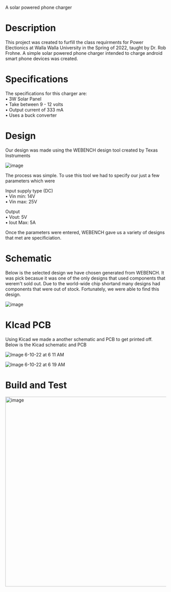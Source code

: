 
A solar powered phone charger

# Description 

This project was created to furfill the class requirments for Power Electionics at Walla Walla University in the Spring of 2022, taught by Dr. Rob Frohne. A simple solar powered phone charger intended to charge android smart phone devices was created.  

# Specifications 

The specifications for this charger are: <br/>
• 3W Solar Panel <br/>
• Take between 9 - 12 volts <br/>
• Output current of 333 mA <br/>
• Uses a buck converter <br/>

# Design 

Our design was made using the WEBENCH design tool created by Texas Instruments 

![image](https://user-images.githubusercontent.com/82369669/173068782-e39c2bb7-511e-4eab-a780-876c3613222e.jpeg)

The process was simple. To use this tool we had to specify our just a few parameters which were <br/>

Input supply type (DC) <br/>
• Vin min: 14V <br/>
• Vin max: 25V <br/>

Output <br/>
• Vout: 5V <br/>
• Iout Max: 5A <br/>

Once the parameters were entered, WEBENCH gave us a variety of designs that met are specificiation. 

# Schematic

Below is the selected design we have chosen generated from WEBENCH. It was pick becasue it was one of the only designs that used components that werem't sold out. Due to the world-wide chip shortand many designs had components that were out of stock. Fortunately, we were able to find this design.

![image](https://user-images.githubusercontent.com/82369669/173071248-8e9e7c20-9974-4c67-a5f5-4f57504e4505.jpeg)


# KIcad PCB 

Using Kicad we made a another schematic and PCB to get printed off. Below is the Kicad schematic and PCB 

![Image 6-10-22 at 6 11 AM](https://user-images.githubusercontent.com/82369669/173071942-550d6607-ca1d-4d05-b8c0-24a835940404.jpg)

![Image 6-10-22 at 6 19 AM](https://user-images.githubusercontent.com/82369669/173073425-0f1f7bf2-7a3d-4744-94f2-3dadaee2c253.jpg)



# Build and Test 

 <img width="593" alt="image" src="https://user-images.githubusercontent.com/82369669/173073592-07289acb-cb06-40e9-a48f-375994e2c79d.png">





